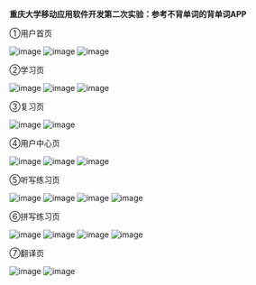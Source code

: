 **重庆大学移动应用软件开发第二次实验：参考不背单词的背单词APP**

①用户首页

![image](https://github.com/user-attachments/assets/1de4db34-0a3b-41b8-9526-4f05232f1c1f)   ![image](https://github.com/user-attachments/assets/cd37967b-5299-408e-b1e6-4b7dffb4853a)   ![image](https://github.com/user-attachments/assets/f47bba8c-ae9f-4436-b43f-07422aac1f90)

②学习页

![image](https://github.com/user-attachments/assets/947e8c95-71cd-4fdf-bde3-384c8586488d)   ![image](https://github.com/user-attachments/assets/ed133f52-300c-4314-821b-8f2317393a0c)   ![image](https://github.com/user-attachments/assets/a4adb1b5-004e-49f5-a1af-2d83657fa9d5)

③复习页

![image](https://github.com/user-attachments/assets/ad5f4177-ebb5-48cc-a81d-c45720cf4a9c)   ![image](https://github.com/user-attachments/assets/a8796232-da90-45bd-bbba-12518814107e)

④用户中心页

![image](https://github.com/user-attachments/assets/539912a9-0306-4f94-b1b9-6238ec77d395)   ![image](https://github.com/user-attachments/assets/69320e40-8f4f-49d3-ada7-66a5913c95a4)   ![image](https://github.com/user-attachments/assets/33873b4a-a2ae-40fe-a9e5-d0eb2a4ef9c5)

⑤听写练习页

![image](https://github.com/user-attachments/assets/ca98f4ad-f11e-404e-9e88-674c8cf19cd9)   ![image](https://github.com/user-attachments/assets/2789c1b7-0c12-493f-bf25-08a2cb7c7c8d)   ![image](https://github.com/user-attachments/assets/a7e6b757-c97e-453f-afb1-414fea54d823)   ![image](https://github.com/user-attachments/assets/7e764785-75cd-481e-89be-9a2bc93f588e)

⑥拼写练习页

![image](https://github.com/user-attachments/assets/2eeb45a5-f7dd-4af0-b58b-642241356526)   ![image](https://github.com/user-attachments/assets/bc8f6a48-3295-45a8-be0e-e485b7f46c7f)   ![image](https://github.com/user-attachments/assets/0f596759-3aa6-481c-8b2c-e8d0633320b3)   ![image](https://github.com/user-attachments/assets/6aaea99e-2125-497a-bb1b-ae97ad600b1f)

⑦翻译页

![image](https://github.com/user-attachments/assets/dc8105ef-960a-4eed-91ee-44d0f9e990b6)   ![image](https://github.com/user-attachments/assets/7e170eef-1c1d-4f37-957d-b1604e2081de)

